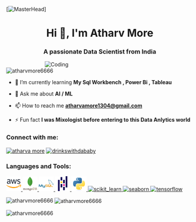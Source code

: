 [![MasterHead](https://www.shutterstock.com/image-vector/data-science-banner-web-icon-260nw-1567366987.jpg)]
<h1 align="center">Hi 👋, I'm Atharv More</h1>
<h3 align="center">A passionate Data Scientist from India</h3>
<img align="right" alt="Coding" width="400" src="https://mir-s3-cdn-cf.behance.net/project_modules/hd/06f21a161921919.63cd7887d0a70.gif">

<p align="left"> <img src="https://komarev.com/ghpvc/?username=atharvmore6666&label=Profile%20views&color=0e75b6&style=flat" alt="atharvmore6666" /> </p>

- 🌱 I’m currently learning **My Sql Workbench , Power Bi , Tableau**

- 💬 Ask me about **AI / ML**

- 📫 How to reach me **atharvamore1304@gmail.com**

- ⚡ Fun fact **I was Mixologist before entering to this Data Anlytics world**

<h3 align="left">Connect with me:</h3>
<p align="left">
<a href="https://linkedin.com/in/atharva more" target="blank"><img align="center" src="https://raw.githubusercontent.com/rahuldkjain/github-profile-readme-generator/master/src/images/icons/Social/linked-in-alt.svg" alt="atharva more" height="30" width="40" /></a>
<a href="https://instagram.com/drinkswithdababy" target="blank"><img align="center" src="https://raw.githubusercontent.com/rahuldkjain/github-profile-readme-generator/master/src/images/icons/Social/instagram.svg" alt="drinkswithdababy" height="30" width="40" /></a>
</p>

<h3 align="left">Languages and Tools:</h3>
<p align="left"> <a href="https://aws.amazon.com" target="_blank" rel="noreferrer"> <img src="https://raw.githubusercontent.com/devicons/devicon/master/icons/amazonwebservices/amazonwebservices-original-wordmark.svg" alt="aws" width="40" height="40"/> </a> <a href="https://www.mongodb.com/" target="_blank" rel="noreferrer"> <img src="https://raw.githubusercontent.com/devicons/devicon/master/icons/mongodb/mongodb-original-wordmark.svg" alt="mongodb" width="40" height="40"/> </a> <a href="https://www.mysql.com/" target="_blank" rel="noreferrer"> <img src="https://raw.githubusercontent.com/devicons/devicon/master/icons/mysql/mysql-original-wordmark.svg" alt="mysql" width="40" height="40"/> </a> <a href="https://pandas.pydata.org/" target="_blank" rel="noreferrer"> <img src="https://raw.githubusercontent.com/devicons/devicon/2ae2a900d2f041da66e950e4d48052658d850630/icons/pandas/pandas-original.svg" alt="pandas" width="40" height="40"/> </a> <a href="https://www.python.org" target="_blank" rel="noreferrer"> <img src="https://raw.githubusercontent.com/devicons/devicon/master/icons/python/python-original.svg" alt="python" width="40" height="40"/> </a> <a href="https://scikit-learn.org/" target="_blank" rel="noreferrer"> <img src="https://upload.wikimedia.org/wikipedia/commons/0/05/Scikit_learn_logo_small.svg" alt="scikit_learn" width="40" height="40"/> </a> <a href="https://seaborn.pydata.org/" target="_blank" rel="noreferrer"> <img src="https://seaborn.pydata.org/_images/logo-mark-lightbg.svg" alt="seaborn" width="40" height="40"/> </a> <a href="https://www.tensorflow.org" target="_blank" rel="noreferrer"> <img src="https://www.vectorlogo.zone/logos/tensorflow/tensorflow-icon.svg" alt="tensorflow" width="40" height="40"/> </a> </p>

<p><img align="left" src="https://github-readme-stats.vercel.app/api/top-langs?username=atharvmore6666&show_icons=true&locale=en&layout=compact" alt="atharvmore6666" /></p>

<p>&nbsp;<img align="center" src="https://github-readme-stats.vercel.app/api?username=atharvmore6666&show_icons=true&locale=en" alt="atharvmore6666" /></p>

<p><img align="center" src="https://github-readme-streak-stats.herokuapp.com/?user=atharvmore6666&" alt="atharvmore6666" /></p>
